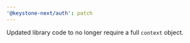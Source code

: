 ```yaml
---
'@keystone-next/auth': patch
---
```


Updated library code to no longer require a full `context` object.
